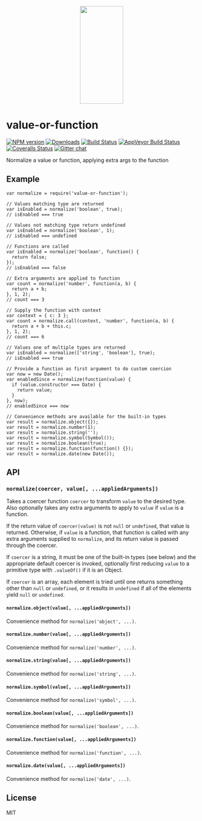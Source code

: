 <p align="center">
  <a href="http://gulpjs.com">
    <img height="257" width="114" src="https://raw.githubusercontent.com/gulpjs/artwork/master/gulp-2x.png">
  </a>
</p>

<h1 id="value-or-function">value-or-function</h1>

<p><a href="https://npmjs.org/package/value-or-function"><img src="http://img.shields.io/npm/v/value-or-function.svg" alt="NPM version" /></a> <a href="https://npmjs.org/package/value-or-function"><img src="http://img.shields.io/npm/dm/value-or-function.svg" alt="Downloads" /></a> <a href="https://travis-ci.org/gulpjs/value-or-function"><img src="http://img.shields.io/travis/gulpjs/value-or-function.svg?label=travis-ci" alt="Build Status" /></a> <a href="https://ci.appveyor.com/project/gulpjs/value-or-function"><img src="https://img.shields.io/appveyor/ci/gulpjs/value-or-function.svg?label=appveyor" alt="AppVeyor Build Status" /></a> <a href="https://coveralls.io/r/gulpjs/value-or-function"><img src="http://img.shields.io/coveralls/gulpjs/value-or-function/master.svg" alt="Coveralls Status" /></a> <a href="https://gitter.im/gulpjs/gulp"><img src="https://badges.gitter.im/gulpjs/gulp.png" alt="Gitter chat" /></a></p>

<p>Normalize a value or function, applying extra args to the function</p>

<h2 id="example">Example</h2>

<pre><code class="js">var normalize = require('value-or-function');

// Values matching type are returned
var isEnabled = normalize('boolean', true);
// isEnabled === true

// Values not matching type return undefined
var isEnabled = normalize('boolean', 1);
// isEnabled === undefined

// Functions are called
var isEnabled = normalize('boolean', function() {
  return false;
});
// isEnabled === false

// Extra arguments are applied to function
var count = normalize('number', function(a, b) {
  return a + b;
}, 1, 2);
// count === 3

// Supply the function with context
var context = { c: 3 };
var count = normalize.call(context, 'number', function(a, b) {
  return a + b + this.c;
}, 1, 2);
// count === 6

// Values one of multiple types are returned
var isEnabled = normalize(['string', 'boolean'], true);
// isEnabled === true

// Provide a function as first argument to do custom coercion
var now = new Date();
var enabledSince = normalize(function(value) {
  if (value.constructor === Date) {
    return value;
  }
}, now);
// enabledSince === now

// Convenience methods are available for the built-in types
var result = normalize.object({});
var result = normalize.number(1);
var result = normalize.string('');
var result = normalize.symbol(Symbol());
var result = normalize.boolean(true);
var result = normalize.function(function() {});
var result = normalize.date(new Date());
</code></pre>

<h2 id="api">API</h2>

<h3 id="%60normalizecoercer%2C-value%2C-...appliedarguments%60"><code>normalize(coercer, value[, ...appliedArguments])</code></h3>

<p>Takes a coercer function <code>coercer</code> to transform <code>value</code> to the desired type.
Also optionally takes any extra arguments to apply to <code>value</code> if <code>value</code> is a function.</p>

<p>If the return value of <code>coercer(value)</code> is not <code>null</code> or <code>undefined</code>, that value is returned.
Otherwise, if <code>value</code> is a function, that function is called with any extra arguments
supplied to <code>normalize</code>, and its return value is passed through the coercer.</p>

<p>If <code>coercer</code> is a string, it must be one of the built-in types (see below)
and the appropriate default coercer is invoked, optionally first reducing <code>value</code>
to a primitive type with <code>.valueOf()</code> if it is an Object.</p>

<p>If <code>coercer</code> is an array, each element is tried until one returns something other
than <code>null</code> or <code>undefined</code>, or it results in <code>undefined</code> if all of the elements yield <code>null</code> or <code>undefined</code>.</p>

<h4 id="%60normalize.objectvalue%2C-...appliedarguments%60"><code>normalize.object(value[, ...appliedArguments])</code></h4>

<p>Convenience method for <code>normalize('object', ...)</code>.</p>

<h4 id="%60normalize.numbervalue%2C-...appliedarguments%60"><code>normalize.number(value[, ...appliedArguments])</code></h4>

<p>Convenience method for <code>normalize('number', ...)</code>.</p>

<h4 id="%60normalize.stringvalue%2C-...appliedarguments%60"><code>normalize.string(value[, ...appliedArguments])</code></h4>

<p>Convenience method for <code>normalize('string', ...)</code>.</p>

<h4 id="%60normalize.symbolvalue%2C-...appliedarguments%60"><code>normalize.symbol(value[, ...appliedArguments])</code></h4>

<p>Convenience method for <code>normalize('symbol', ...)</code>.</p>

<h4 id="%60normalize.booleanvalue%2C-...appliedarguments%60"><code>normalize.boolean(value[, ...appliedArguments])</code></h4>

<p>Convenience method for <code>normalize('boolean', ...)</code>.</p>

<h4 id="%60normalize.functionvalue%2C-...appliedarguments%60"><code>normalize.function(value[, ...appliedArguments])</code></h4>

<p>Convenience method for <code>normalize('function', ...)</code>.</p>

<h4 id="%60normalize.datevalue%2C-...appliedarguments%60"><code>normalize.date(value[, ...appliedArguments])</code></h4>

<p>Convenience method for <code>normalize('date', ...)</code>.</p>

<h2 id="license">License</h2>

<p>MIT</p>
